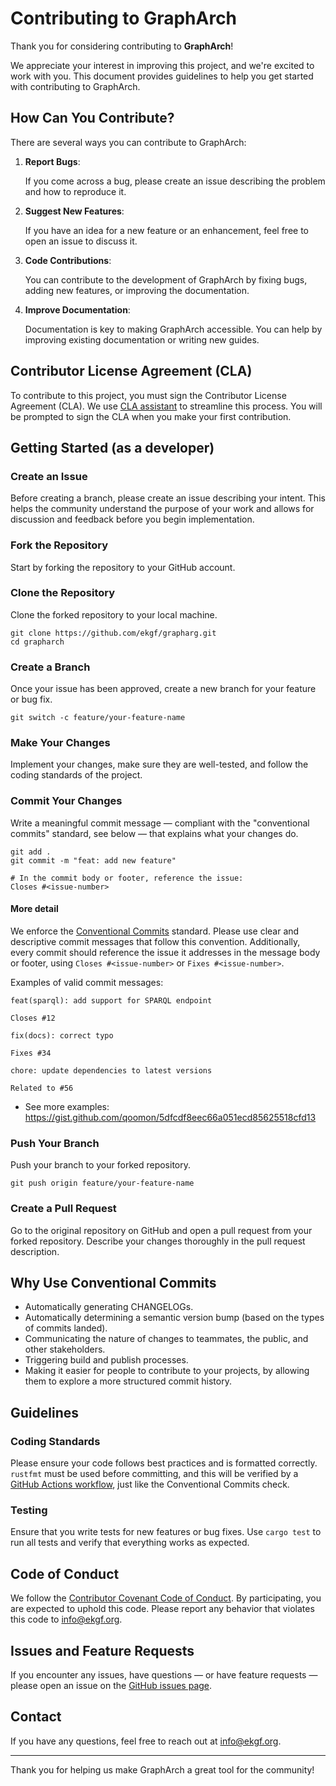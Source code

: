 # Contributing to GraphArch

Thank you for considering contributing to **GraphArch**!

We appreciate your interest in improving this
project, and we're excited to work with you.
This document provides guidelines to help you
get started with contributing to GraphArch.

## How Can You Contribute?

There are several ways you can contribute to GraphArch:

1. **Report Bugs**:

   If you come across a bug, please create an
   issue describing the problem and how to
   reproduce it.

2. **Suggest New Features**:

   If you have an idea for a new feature or an
   enhancement, feel free to open an issue to
   discuss it.

3. **Code Contributions**:

   You can contribute to the development of
   GraphArch by fixing bugs,
   adding new features,
   or improving the documentation.

4. **Improve Documentation**:

   Documentation is key to making GraphArch
   accessible.
   You can help by improving existing
   documentation or writing new guides.

## Contributor License Agreement (CLA)

To contribute to this project, you must sign
the Contributor License Agreement (CLA).
We use [CLA assistant](https://cla-assistant.io/) to streamline this process.
You will be prompted to sign the CLA when you
make your first contribution.

## Getting Started (as a developer)

### Create an Issue

Before creating a branch, please create an
issue describing your intent.
This helps the community understand the
purpose of your work and allows for
discussion and feedback before you
begin implementation.

### Fork the Repository

Start by forking the repository to your
GitHub account.

### Clone the Repository

Clone the forked repository to your
local machine.

```shell
git clone https://github.com/ekgf/grapharg.git
cd grapharch
```

### Create a Branch

Once your issue has been approved, create a new branch for your feature or bug fix.

```shell
git switch -c feature/your-feature-name
```

### Make Your Changes

Implement your changes, make sure they are
well-tested, and follow the coding standards
of the project.

### Commit Your Changes

Write a meaningful commit message &mdash;
compliant with the "conventional commits" standard,
see below &mdash; that explains
what your changes do.

```shell
git add .
git commit -m "feat: add new feature"

# In the commit body or footer, reference the issue:
Closes #<issue-number>
```

#### More detail

We enforce the [Conventional Commits](https://www.conventionalcommits.org/en/v1.0.0/) standard.
Please use clear and descriptive commit messages that follow this convention.
Additionally, every commit should reference the issue it addresses in the message body or footer,
using `Closes #<issue-number>` or `Fixes #<issue-number>`.

Examples of valid commit messages:

```text
feat(sparql): add support for SPARQL endpoint

Closes #12
```

```text
fix(docs): correct typo

Fixes #34
```

```text
chore: update dependencies to latest versions

Related to #56
```

- See more examples: https://gist.github.com/qoomon/5dfcdf8eec66a051ecd85625518cfd13


### Push Your Branch

Push your branch to your forked repository.

```shell
git push origin feature/your-feature-name
```

### Create a Pull Request

Go to the original repository on GitHub and
open a pull request from your forked repository.
Describe your changes thoroughly in the pull
request description.

## Why Use Conventional Commits

- Automatically generating CHANGELOGs.
- Automatically determining a semantic version
  bump (based on the types of commits landed).
- Communicating the nature of changes to
  teammates, the public, and other stakeholders.
- Triggering build and publish processes.
- Making it easier for people to contribute to
  your projects, by allowing them to explore a
  more structured commit history.

## Guidelines

### Coding Standards

Please ensure your code follows best practices
and is formatted correctly.
`rustfmt` must be used before committing,
and this will be verified by a
[GitHub Actions workflow](.github/workflows/check-formatting.yml),
just like the Conventional Commits check.

### Testing

Ensure that you write tests for new features
or bug fixes.
Use `cargo test` to run all tests and verify
that everything works as expected.

## Code of Conduct

We follow the [Contributor Covenant Code of Conduct](CODE_OF_CONDUCT.md).
By participating, you are expected to uphold this code.
Please report any behavior that violates this code to
[info@ekgf.org](mailto:info@ekgf.org).

## Issues and Feature Requests

If you encounter any issues, have questions
&mdash; or have feature requests &mdash; please open an issue on the
[GitHub issues page](https://github.com/ekgf/grapharg/issues).

## Contact

If you have any questions, feel free to reach out at [info@ekgf.org](mailto:info@ekgf.org).

---

Thank you for helping us make GraphArch a great tool for the community!
